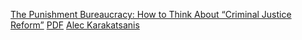 [The Punishment Bureaucracy: How to Think About “Criminal Justice Reform”](https://www.yalelawjournal.org/forum/the-punishment-bureaucracy)
[PDF](https://www.yalelawjournal.org/pdf/Karakatsanis_vahc6bgb.pdf)
[Alec Karakatsanis](https://www.yalelawjournal.org/author/alec-karakatsanis)
